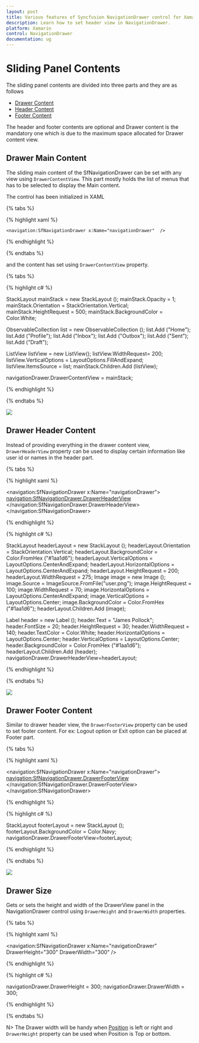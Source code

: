 ```yaml
---
layout: post
title: Various features of Syncfusion NavigationDrawer control for Xamarin.Forms
description: Learn how to set header view in NavigationDrawer.
platform: Xamarin
control: NavigationDrawer
documentation: ug
---
```



# Sliding Panel Contents

The sliding panel contents are divided into three parts and they are as follows
	
* [Drawer Content](#drawer-main-content)
* [Header Content](#drawer-header-content) 
* [Footer Content](#drawer-footer-content)
		
The header and footer contents are optional and Drawer content is the mandatory one which is due to the maximum space allocated for Drawer content view.
		
## Drawer Main Content

The sliding main content of the SfNavigationDrawer can be set with any view using `DrawerContentView`. This part mostly holds the list of menus that has to be selected to display the Main content.

The control has been initialized in XAML

{% tabs %}

{% highlight xaml %}

    <navigation:SfNavigationDrawer x:Name="navigationDrawer"  />
	
{% endhighlight %}

{% endtabs %}

and the content has set using `DrawerContentView` property.

{% tabs %}

{% highlight c# %}

StackLayout mainStack = new StackLayout ();
mainStack.Opacity = 1;
mainStack.Orientation = StackOrientation.Vertical;
mainStack.HeightRequest = 500;
mainStack.BackgroundColor = Color.White;

ObservableCollection<String> list = new ObservableCollection<string> ();
list.Add ("Home");
list.Add ("Profile");
list.Add ("Inbox");
list.Add ("Outbox");
list.Add ("Sent");
list.Add ("Draft");

ListView listView = new ListView();
listView.WidthRequest= 200;
listView.VerticalOptions = LayoutOptions.FillAndExpand;
listView.ItemsSource = list;
mainStack.Children.Add (listView);
            
navigationDrawer.DrawerContentView = mainStack;
  
{% endhighlight %}

{% endtabs %}

![](images/DrawerContentView.png)

## Drawer Header Content

Instead of providing everything in the drawer content view, `DrawerHeaderView` property can be used to display certain information like user id or names in the header part.

{% tabs %}

{% highlight xaml %}
    
<navigation:SfNavigationDrawer x:Name="navigationDrawer">
    <navigation:SfNavigationDrawer.DrawerHeaderView>
         <StackLayout x:Name="headerLayout" Orientation="Vertical" HeightRequest="200" WidthRequest="275">
                <Image x:Name="image" HeightRequest="100" WidthRequest="70" Source="user.png" />
                <Label x:Name="header" Text="James Pollock" FontSize="20" HeightRequest="30" WidthRequest="140" /> 
         </StackLayout>
    </navigation:SfNavigationDrawer.DrawerHeaderView>
</navigation:SfNavigationDrawer>

{% endhighlight %}

{% highlight c# %}

StackLayout headerLayout = new StackLayout ();
headerLayout.Orientation = StackOrientation.Vertical;
headerLayout.BackgroundColor = Color.FromHex ("#1aa1d6");
headerLayout.VerticalOptions = LayoutOptions.CenterAndExpand;
headerLayout.HorizontalOptions = LayoutOptions.CenterAndExpand;
headerLayout.HeightRequest = 200;
headerLayout.WidthRequest = 275;
Image image = new Image ();
image.Source = ImageSource.FromFile("user.png");
image.HeightRequest = 100;
image.WidthRequest =  70;
image.HorizontalOptions = LayoutOptions.CenterAndExpand;
image.VerticalOptions = LayoutOptions.Center;
image.BackgroundColor = Color.FromHex ("#1aa1d6");
headerLayout.Children.Add (image);

Label header = new Label ();
header.Text  = "James Pollock";
header.FontSize = 20;
header.HeightRequest = 30;
header.WidthRequest = 140;
header.TextColor = Color.White;
header.HorizontalOptions = LayoutOptions.Center;
header.VerticalOptions = LayoutOptions.Center;
header.BackgroundColor = Color.FromHex ("#1aa1d6");
headerLayout.Children.Add (header);			
navigationDrawer.DrawerHeaderView=headerLayout;
  
{% endhighlight %}

{% endtabs %}

![](images/DrawerHeaderView.png)

## Drawer Footer Content

Similar to drawer header view, the `DrawerFooterView` property can be used to set footer content. For ex: Logout option or Exit option can be placed at Footer part. 

{% tabs %}

{% highlight xaml %}

<navigation:SfNavigationDrawer x:Name="navigationDrawer">
    <navigation:SfNavigationDrawer.DrawerFooterView>
        <StackLayout x:Name="footerLayout" BackgroundColor="Navy" />           
    </navigation:SfNavigationDrawer.DrawerFooterView>
</navigation:SfNavigationDrawer>
	
{% endhighlight %}

{% highlight c# %}

StackLayout footerLayout = new StackLayout ();
footerLayout.BackgroundColor = Color.Navy;		
navigationDrawer.DrawerFooterView=footerLayout;
  
{% endhighlight %}

{% endtabs %}


![](images/DrawerFooterView.png)


## Drawer Size

Gets or sets the height and width of the DrawerView panel in the NavigationDrawer control using `DrawerHeight` and `DrawerWidth` properties.

{% tabs %}

{% highlight xaml %} 

<navigation:SfNavigationDrawer x:Name="navigationDrawer" DrawerHeight="300" DrawerWidth="300" />
	
{% endhighlight %}

{% highlight c# %}
        
navigationDrawer.DrawerHeight = 300;
navigationDrawer.DrawerWidth = 300;
  
{% endhighlight %}

{% endtabs %}

N> The Drawer width will be handy when [Position](/Xamarin/SfNavigationDrawer/Position "Configuring The Drawer In Different Sides") is left or right and `DrawerHeight` property can be used when Position is Top or bottom.